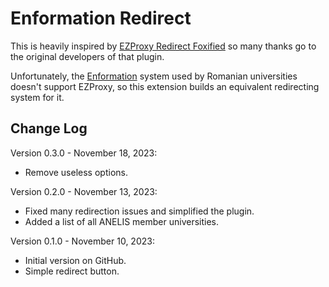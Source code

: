 Enformation Redirect
====================

This is heavily inspired by [EZProxy Redirect Foxified](https://github.com/metronidazole/EZProxyRedirectFoxified)
so many thanks go to the original developers of that plugin.

Unfortunately, the [Enformation](https://www.e-nformation.ro) system used by
Romanian universities doesn't support EZProxy, so this extension builds an
equivalent redirecting system for it.

Change Log
----------

Version 0.3.0 - November 18, 2023:
* Remove useless options.

Version 0.2.0 - November 13, 2023:
* Fixed many redirection issues and simplified the plugin.
* Added a list of all ANELIS member universities.

Version 0.1.0 - November 10, 2023:
* Initial version on GitHub.
* Simple redirect button.
